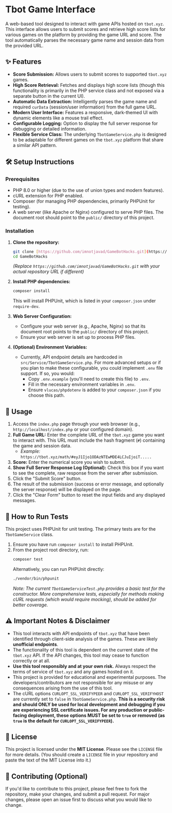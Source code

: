 # Tbot Game Interface

A web-based tool designed to interact with game APIs hosted on `tbot.xyz`. This interface allows users to submit scores and retrieve high score lists for various games on the platform by providing the game URL and score. The tool automatically parses the necessary game name and session data from the provided URL.

## ✨ Features

* **Score Submission:** Allows users to submit scores to supported `tbot.xyz` games.
* **High Score Retrieval:** Fetches and displays high score lists (though this functionality is primarily in the PHP service class and not exposed via a separate button in the current UI).
* **Automatic Data Extraction:** Intelligently parses the game name and required `curData` (session/user information) from the full game URL.
* **Modern User Interface:** Features a responsive, dark-themed UI with dynamic elements like a mouse trail effect.
* **Configurable Logging:** Option to display the full server response for debugging or detailed information.
* **Flexible Service Class:** The underlying `TbotGameService.php` is designed to be adaptable for different games on the `tbot.xyz` platform that share a similar API pattern.

## 🛠️ Setup Instructions

### Prerequisites

* PHP 8.0 or higher (due to the use of union types and modern features).
* cURL extension for PHP enabled.
* Composer (for managing PHP dependencies, primarily PHPUnit for testing).
* A web server (like Apache or Nginx) configured to serve PHP files. The document root should point to the `public/` directory of this project.

### Installation

1.  **Clone the repository:**
    ```bash
    git clone [https://github.com/imnotjavad/GameBotHacks.git](https://github.com/imnotjavad/GameBotHacks.git)
    cd GameBotHacks 
    ```
    *(Replace `https://github.com/imnotjavad/GameBotHacks.git` with your actual repository URL if different)*

2.  **Install PHP dependencies:**
    ```bash
    composer install
    ```
    This will install PHPUnit, which is listed in your `composer.json` under `require-dev`.

3.  **Web Server Configuration:**
    * Configure your web server (e.g., Apache, Nginx) so that its document root points to the `public/` directory of this project.
    * Ensure your web server is set up to process PHP files.

4.  **(Optional) Environment Variables:**
    * Currently, API endpoint details are hardcoded in `src/Service/TbotGameService.php`. For more advanced setups or if you plan to make these configurable, you could implement `.env` file support. If so, you would:
        * Copy `.env.example` (you'll need to create this file) to `.env`.
        * Fill in the necessary environment variables in `.env`.
        * Ensure `vlucas/phpdotenv` is added to your `composer.json` if you choose this path.

## 🚀 Usage

1.  Access the `index.php` page through your web browser (e.g., `http://localhost/index.php` or your configured domain).
2.  **Full Game URL:** Enter the complete URL of the `tbot.xyz` game you want to interact with. This URL must include the hash fragment (`#`) containing the game and session data.
    * *Example:* `https://tbot.xyz/math/#eyJ1Ijo1ODAzNTEwMDE4LCJuIjoiT.....`
3.  **Score:** Enter the numerical score you wish to submit.
4.  **Show Full Server Response Log (Optional):** Check this box if you want to see the complete, raw response from the server after submission.
5.  Click the "Submit Score" button.
6.  The result of the submission (success or error message, and optionally the server response) will be displayed on the page.
7.  Click the "Clear Form" button to reset the input fields and any displayed messages.

## 🧪 How to Run Tests

This project uses PHPUnit for unit testing. The primary tests are for the `TbotGameService` class.

1.  Ensure you have run `composer install` to install PHPUnit.
2.  From the project root directory, run:
    ```bash
    composer test
    ```
    Alternatively, you can run PHPUnit directly:
    ```bash
    ./vendor/bin/phpunit
    ```
    *Note: The current `TbotGameServiceTest.php` provides a basic test for the constructor. More comprehensive tests, especially for methods making cURL requests (which would require mocking), should be added for better coverage.*

## ⚠️ Important Notes & Disclaimer

* This tool interacts with API endpoints of `tbot.xyz` that have been identified through client-side analysis of the games. These are likely **unofficial endpoints**.
* The functionality of this tool is dependent on the current state of the `tbot.xyz` API. If the API changes, this tool may cease to function correctly or at all.
* **Use this tool responsibly and at your own risk.** Always respect the terms of service of `tbot.xyz` and any games hosted on it.
* This project is provided for educational and experimental purposes. The developers/contributors are not responsible for any misuse or any consequences arising from the use of this tool.
* The cURL options `CURLOPT_SSL_VERIFYPEER` and `CURLOPT_SSL_VERIFYHOST` are currently set to `false` in `TbotGameService.php`. **This is a security risk and should ONLY be used for local development and debugging if you are experiencing SSL certificate issues. For any production or public-facing deployment, these options MUST be set to `true` or removed (as `true` is the default for `CURLOPT_SSL_VERIFYPEER`).**

## 📜 License

This project is licensed under the **MIT License**. Please see the `LICENSE` file for more details.
(You should create a `LICENSE` file in your repository and paste the text of the MIT License into it.)

## 🙌 Contributing (Optional)

If you'd like to contribute to this project, please feel free to fork the repository, make your changes, and submit a pull request. For major changes, please open an issue first to discuss what you would like to change.